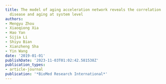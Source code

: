 ```yaml
---
title: The model of aging acceleration network reveals the correlation of alzheimer’s
  disease and aging at system level
authors:
- Mengyu Zhou
- Xiaoqiong Xia
- Hao Yan
- Sijia Li
- Shiyu Bian
- Xianzheng Sha
- Yin Wang
date: '2019-01-01'
publishDate: '2023-11-03T01:02:42.581538Z'
publication_types:
- article-journal
publication: '*BioMed Research International*'
---
```

